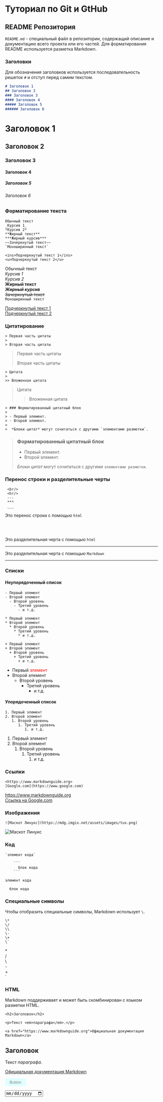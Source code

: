 # Туториал по Git и GtHub

## README Репозитория
`README.md` - специальный файл в репозитории, содержащий описание и документацию всего проекта или его частей. Для форматирования README используется разметка Markdown.

### Заголовки 

Для обозначения заголовков используется последовательность решеток `#` и отступ перед самим текстом.

```Markdown
# Заголовок 1
## Заголовок 2
### Заголовок 3
#### Заголовок 4
##### Заголовок 5
###### Заголовок 6
```
# Заголовок 1
## Заголовок 2
### Заголовок 3
#### Заголовок 4
##### Заголовок 5
###### Заголовок 6

### Форматирование текста

```
Обычный текст  
_Курсив 1_  
*Курсив 2*  
**Жирный текст**  
***Жирный курсив***  
~~Зачеркнутый текст~~  
`Моноширинный текст`

<ins>Подчеркнутый текст 1</ins>
<u>Подчеркнутый текст 2</u>  
```

Обычный текст  
_Курсив 1_  
*Курсив 2*  
**Жирный текст**  
***Жирный курсив***  
~~Зачеркнутый текст~~  
`Моноширинный текст`

<ins>Подчеркнутый текст 1</ins>  
<u>Подчеркнутый текст 2</u>  

### Цитатирование

```
> Первая часть цитаты
>
> Вторая часть цитаты
```

> Первая часть цитаты
>
> Вторая часть цитаты

```
> Цитата
>
>> Вложенная цитата
```

> Цитата
>
>> Вложенная цитата

```
> ### Форматированный цитатный блок
>
> - Первый элемент.
> - Второй элемент.
>
>  *Блоки цитат* могут сочитаться с другими `элементами разметки`.
```

> ### Форматированный цитатный блок
>
> - Первый элемент.
> - Второй элемент.
>
>  *Блоки цитат* могут сочитаться с другими `элементами разметки`.

### Перенос строки и разделительные черты

```
 <br/>
 <hr/>
 ---
 ***
 ___
```
Это перенос строки с помощью `html`

 <br/>
 <br/>

Это разделительная черта с помощью `html`

<hr/>

Это разделительная черта с помощью `Markdown`

---

### Списки

#### Неупорядоченный список

```
- Первый элемент
- Второй элемент
  - Второй уровень
    - Третий уровень
      - и т.д.

* Первый элемент
* Второй элемент
  * Второй уровень
    * Третий уровень
      * и т.д.

+ Первый элемент
+ Второй элемент
  + Второй уровень
    + Третий уровень
      + и т.д.
```

- Первый <span style="color:red">элемент</span>
- Второй элемент
  - Второй уровень
    - Третий уровень
      - и т.д.
  


#### Упорядоченный список

```
1. Первый элемент
2. Второй элемент
   1. Второй уровень
      1. Третий уровень
         1. и т.д.

```
1. Первый элемент
2. Второй элемент
   1. Второй уровень
      1. Третий уровень
         1. и т.д.


### Ссылки

```
<https://www.markdownguide.org>  
[Google.com](https://www.google.com)
```

<https://www.markdownguide.org>  
[Ссылка на Google.com](https://www.google.com)

### Изображения

```
![Маскот Линукс](https://mdg.imgix.net/assets/images/tux.png)
```

![Маскот Линукс](https://mdg.imgix.net/assets/images/tux.png)

### Код

```
`элемент кода`

    ```
      блок кода
    ```
```

`элемент кода`

```
  блок кода
```

### Специальные символы

Чтобы отобразить специальные символы, Markdown использует `\`.

```
\*  
\/  
\\  
\-  
\+  
\`  
```

\*  
\/  
\\  
\-  
\+  
\`  

### HTML

Markdown поддерживает и может быть скомбинирован с языком разметки HTML.

```
<h2>Заголовок</h2>

<p>Текст <em>параграфа</em>.</p>

<a href="https://www.markdownguide.org">Официальная документация Markdown</a>
```

<h2>Заголовок</h2>

<p>Текст <em>параграфа</em>.</p>

<a href="https://www.markdownguide.org">Официальная документация Markdown</a>

<button onclick="this.style.color = 'green'">Button</button>

<form>
<input type="date"/>
</form>

<style>
  button {
    background-color: lightcyan;
    padding: 5px 15px;
    border: none;
    color: grey;
  }
</style>
